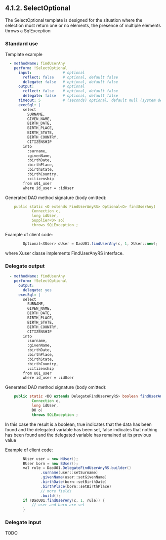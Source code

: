 ## 4.1.2. SelectOptional


The SelectOptional template is designed for the situation where the selection must return one or no elements, the presence of multiple elements throws a SqlException

### Standard use

Template example

~~~yaml
  - methodName: findUserAny
    perform: !SelectOptional
      input:              # optional
        reflect: false    # optional, default false
        delegate: false   # optional, default false
      output:             # optional
        reflect: false    # optional, default false
        delegate: false   # optional, default false
      timeout: 5          # (seconds) optional, default null (system default)
      execSql: |
        select
          SURNAME,
          GIVEN_NAME, 
          BIRTH_DATE,
          BIRTH_PLACE,
          BIRTH_STATE,
          BIRTH_COUNTRY,
          CITIZENSHIP
        into
          :surname,
          :givenName, 
          :birthDate,
          :birthPlace,
          :birthState,
          :birthCountry,
          :citizenship
        from u01_user
        where id_user = :idUser
~~~

Generated DAO method signature (body omitted):

~~~yaml
    public static <O extends FindUserAnyRS> Optional<O> findUserAny(
            Connection c,
            long idUser,
            Supplier<O> so)
            throws SQLException ;
~~~

Example of client code:

~~~java
        Optional<XUser> oUser = DaoU01.findUserAny(c, 1, XUser::new);
~~~

where Xuser classe implements FindUserAnyRS interface.

### Delegate output

~~~yaml
  - methodName: findUserAny
    perform: !SelectOptional
      output:
        delegate: yes
      execSql: |
        select
          SURNAME,
          GIVEN_NAME, 
          BIRTH_DATE,
          BIRTH_PLACE,
          BIRTH_STATE,
          BIRTH_COUNTRY,
          CITIZENSHIP
        into
          :surname,
          :givenName, 
          :birthDate,
          :birthPlace,
          :birthState,
          :birthCountry,
          :citizenship
        from u01_user
        where id_user = :idUser
~~~

Generated DAO method signature (body omitted):

~~~java
    public static <DO extends DelegateFindUserAnyRS> boolean findUserAny(
            Connection c,
            long idUser,
            DO o)
            throws SQLException ;
~~~

In this case the result is a boolean, true indicates that the data has been found and the delegated variable has been set, false indicates that nothing has been found and the delegated variable has remained at its previous value

Example of client code:

~~~java
        NUser user = new NUser();
        BUser born = new BUser();
        val rule = DaoU01.DelegateFindUserAnyRS.builder()
                .surname(user::setSurname)
                .givenName(user::setGivenName)
                .birthDate(born::setBirthDate)
                .birthPlace(born::setBirthPlace)
                // more fields
                .build();
        if (DaoU01.findUserAny(c, 1, rule)) {
            // user and born are set
        }
~~~

### Delegate input

TODO